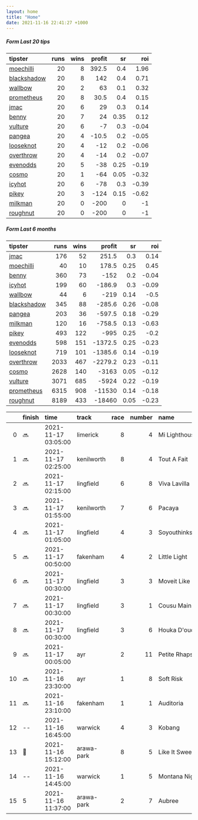 ```yaml
---   
layout: home  
title: "Home"   
date: 2021-11-16 22:41:27 +1000  
---   
```



##### Form Last 20 tips   

| tipster                                                         |   runs |   wins |   profit |   sr |   roi |
|:----------------------------------------------------------------|-------:|-------:|---------:|-----:|------:|
| [moechilli](https://mrwayneo.github.io/tips/moechilli.html)     |     20 |      8 |    392.5 | 0.4  |  1.96 |
| [blackshadow](https://mrwayneo.github.io/tips/blackshadow.html) |     20 |      8 |    142   | 0.4  |  0.71 |
| [wallbow](https://mrwayneo.github.io/tips/wallbow.html)         |     20 |      2 |     63   | 0.1  |  0.32 |
| [prometheus](https://mrwayneo.github.io/tips/prometheus.html)   |     20 |      8 |     30.5 | 0.4  |  0.15 |
| [jmac](https://mrwayneo.github.io/tips/jmac.html)               |     20 |      6 |     29   | 0.3  |  0.14 |
| [benny](https://mrwayneo.github.io/tips/benny.html)             |     20 |      7 |     24   | 0.35 |  0.12 |
| [vulture](https://mrwayneo.github.io/tips/vulture.html)         |     20 |      6 |     -7   | 0.3  | -0.04 |
| [pangea](https://mrwayneo.github.io/tips/pangea.html)           |     20 |      4 |    -10.5 | 0.2  | -0.05 |
| [looseknot](https://mrwayneo.github.io/tips/looseknot.html)     |     20 |      4 |    -12   | 0.2  | -0.06 |
| [overthrow](https://mrwayneo.github.io/tips/overthrow.html)     |     20 |      4 |    -14   | 0.2  | -0.07 |
| [evenodds](https://mrwayneo.github.io/tips/evenodds.html)       |     20 |      5 |    -38   | 0.25 | -0.19 |
| [cosmo](https://mrwayneo.github.io/tips/cosmo.html)             |     20 |      1 |    -64   | 0.05 | -0.32 |
| [icyhot](https://mrwayneo.github.io/tips/icyhot.html)           |     20 |      6 |    -78   | 0.3  | -0.39 |
| [pikey](https://mrwayneo.github.io/tips/pikey.html)             |     20 |      3 |   -124   | 0.15 | -0.62 |
| [milkman](https://mrwayneo.github.io/tips/milkman.html)         |     20 |      0 |   -200   | 0    | -1    |
| [roughnut](https://mrwayneo.github.io/tips/roughnut.html)       |     20 |      0 |   -200   | 0    | -1    |

##### Form Last 6 months   

| tipster                                                         |   runs |   wins |   profit |   sr |   roi |
|:----------------------------------------------------------------|-------:|-------:|---------:|-----:|------:|
| [jmac](https://mrwayneo.github.io/tips/jmac.html)               |    176 |     52 |    251.5 | 0.3  |  0.14 |
| [moechilli](https://mrwayneo.github.io/tips/moechilli.html)     |     40 |     10 |    178.5 | 0.25 |  0.45 |
| [benny](https://mrwayneo.github.io/tips/benny.html)             |    360 |     73 |   -152   | 0.2  | -0.04 |
| [icyhot](https://mrwayneo.github.io/tips/icyhot.html)           |    199 |     60 |   -186.9 | 0.3  | -0.09 |
| [wallbow](https://mrwayneo.github.io/tips/wallbow.html)         |     44 |      6 |   -219   | 0.14 | -0.5  |
| [blackshadow](https://mrwayneo.github.io/tips/blackshadow.html) |    345 |     88 |   -285.6 | 0.26 | -0.08 |
| [pangea](https://mrwayneo.github.io/tips/pangea.html)           |    203 |     36 |   -597.5 | 0.18 | -0.29 |
| [milkman](https://mrwayneo.github.io/tips/milkman.html)         |    120 |     16 |   -758.5 | 0.13 | -0.63 |
| [pikey](https://mrwayneo.github.io/tips/pikey.html)             |    493 |    122 |   -995   | 0.25 | -0.2  |
| [evenodds](https://mrwayneo.github.io/tips/evenodds.html)       |    598 |    151 |  -1372.5 | 0.25 | -0.23 |
| [looseknot](https://mrwayneo.github.io/tips/looseknot.html)     |    719 |    101 |  -1385.6 | 0.14 | -0.19 |
| [overthrow](https://mrwayneo.github.io/tips/overthrow.html)     |   2033 |    467 |  -2279.2 | 0.23 | -0.11 |
| [cosmo](https://mrwayneo.github.io/tips/cosmo.html)             |   2628 |    140 |  -3163   | 0.05 | -0.12 |
| [vulture](https://mrwayneo.github.io/tips/vulture.html)         |   3071 |    685 |  -5924   | 0.22 | -0.19 |
| [prometheus](https://mrwayneo.github.io/tips/prometheus.html)   |   6315 |    908 | -11530   | 0.14 | -0.18 |
| [roughnut](https://mrwayneo.github.io/tips/roughnut.html)       |   8189 |    433 | -18460   | 0.05 | -0.23 |

|    | finish            | time                | track      |   race |   number | name               |   odds | tipster            |
|---:|:------------------|:--------------------|:-----------|-------:|---------:|:-------------------|-------:|:-------------------|
|  0 | :soon:            | 2021-11-17 03:05:00 | limerick   |      8 |        4 | Mi Lighthouse      |   0    | overthrow          |
|  1 | :soon:            | 2021-11-17 02:25:00 | kenilworth |      8 |        4 | Tout A Fait        |   0    | vulture            |
|  2 | :soon:            | 2021-11-17 02:15:00 | lingfield  |      6 |        8 | Viva Lavilla       |   2.55 | overthrow          |
|  3 | :soon:            | 2021-11-17 01:55:00 | kenilworth |      7 |        6 | Pacaya             |   0    | milkman            |
|  4 | :soon:            | 2021-11-17 01:05:00 | lingfield  |      4 |        3 | Soyouthinksoagain  |   5    | overthrow          |
|  5 | :soon:            | 2021-11-17 00:50:00 | fakenham   |      4 |        2 | Little Light       |   5.5  | pangea             |
|  6 | :soon:            | 2021-11-17 00:30:00 | lingfield  |      3 |        3 | Moveit Like Minnie |   4.6  | vulture,milkman    |
|  7 | :soon:            | 2021-11-17 00:30:00 | lingfield  |      3 |        1 | Cousu Main         |   4.6  | overthrow          |
|  8 | :soon:            | 2021-11-17 00:30:00 | lingfield  |      3 |        6 | Houka D'oudairies  |   2.6  | vulture            |
|  9 | :soon:            | 2021-11-17 00:05:00 | ayr        |      2 |       11 | Petite Rhapsody    |   7.5  | looseknot          |
| 10 | :soon:            | 2021-11-16 23:30:00 | ayr        |      1 |        8 | Soft Risk          |   1.75 | milkman            |
| 11 | :soon:            | 2021-11-16 23:10:00 | fakenham   |      1 |        1 | Auditoria          |   1.8  | vulture            |
| 12 | --                | 2021-11-16 16:45:00 | warwick    |      4 |        3 | Kobang             |   0    | evenodds,overthrow |
| 13 | :3rd_place_medal: | 2021-11-16 15:12:00 | arawa-park |      8 |        5 | Like It Sweet      |   8.5  | vulture            |
| 14 | --                | 2021-11-16 14:45:00 | warwick    |      1 |        5 | Montana Night      |   0    | overthrow          |
| 15 | 5                 | 2021-11-16 11:37:00 | arawa-park |      2 |        7 | Aubree             |   7    | vulture            |